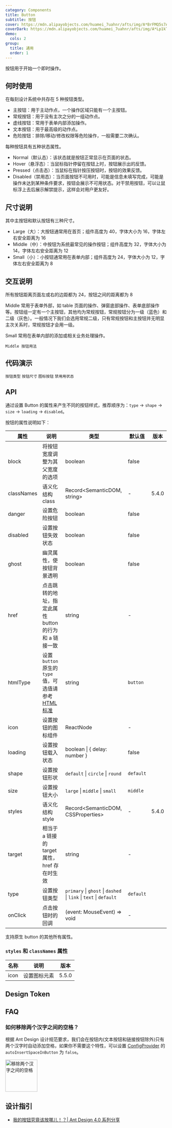```yaml
---
category: Components
title: Button
subtitle: 按钮
cover: https://mdn.alipayobjects.com/huamei_7uahnr/afts/img/A*BrFMQ5s7AAQAAAAAAAAAAAAADrJ8AQ/original
coverDark: https://mdn.alipayobjects.com/huamei_7uahnr/afts/img/A*Lp1kTYmSsgoAAAAAAAAAAAAADrJ8AQ/original
demo:
  cols: 2
group:
  title: 通用
  order: 1
---
```


按钮用于开始一个即时操作。

## 何时使用

在每刻设计系统中共存在 5 种按钮类型。

- 主按钮：用于主动作点，一个操作区域只能有一个主按钮。
- 常规按钮：用于没有主次之分的一组动作点。
- 虚线按钮：常用于表单内部添加操作。
- 文本按钮：用于最高级的动作点。
- 危险按钮：排除/移动/修改权限等危险操作，一般需要二次确认。

每种按钮具有五种状态属性。

- Normal（默认态）：该状态就是按钮正常显示在页面的状态。
- Hover（悬浮态）：当鼠标指针停留在按钮上时，按钮展示出的反馈。
- Pressed（点击态）：当鼠标在指针按压按钮时，按钮的效果反馈。
- Disabled（禁用态）：当页面按钮不可用时，可能是信息未填写完成，可能是操作未达到某种条件要求，按钮会展示不可用状态。对干禁用按钮，可以让鼠标浮上去后展示解禁提示，这样会对用户更友好。

## 尺寸说明

其中主按钮和默认按钮有三种尺寸。

- Large（大）：大按钮通常用在首页；组件高度为 40，字体大小为 16，字体左右安全距离为 16
- Middle（中）：中按钮为系统最常见的操作按钮；组件高度为 32，字体大小为 14，字体左右安全距离为 12
- Small（小）：小按钮通常用在表单内部；组件高度为 24，字体大小为 12，字体左右安全距离为 8

## 交互说明

所有按钮距离页面左或右的边距都为 24，按钮之间的距离都为 8

Middle 常用于表单外部，如 table 页面的操作、弹窗底部操作、表单底部操作等。按钮组一定有一个主按钮，其他均为常规按钮，常规按钮分为一级（蓝色）和二级（灰色）。一般情况下我们会选用常规二级，只有常规按钮和主按钮并无明显主次关系时，常规按钮才会用一级。

Small 常用在表单内部的添加或相关业务处理操作。

<code src="./demo/middle.tsx">Middle 按钮用法</code>

## 代码演示

<!-- prettier-ignore -->
<code src="./demo/basic.tsx">按钮类型</code>
<code src="./demo/size.tsx">按钮尺寸</code>
<code src="./demo/icon.tsx">图标按钮</code>
<code src="./demo/disabled.tsx">禁用用状态</code>

## API

通过设置 Button 的属性来产生不同的按钮样式，推荐顺序为：`type` -> `shape` -> `size` -> `loading` -> `disabled`。

按钮的属性说明如下：

| 属性 | 说明 | 类型 | 默认值 | 版本 |
| --- | --- | --- | --- | --- |
| block | 将按钮宽度调整为其父宽度的选项 | boolean | false |  |
| classNames | 语义化结构 class | Record<SemanticDOM, string> | - | 5.4.0 |
| danger | 设置危险按钮 | boolean | false |  |
| disabled | 设置按钮失效状态 | boolean | false |  |
| ghost | 幽灵属性，使按钮背景透明 | boolean | false |  |
| href | 点击跳转的地址，指定此属性 button 的行为和 a 链接一致 | string | - |  |
| htmlType | 设置 `button` 原生的 `type` 值，可选值请参考 [HTML 标准](https://developer.mozilla.org/en-US/docs/Web/HTML/Element/button#attr-type) | string | `button` |  |
| icon | 设置按钮的图标组件 | ReactNode | - |  |
| loading | 设置按钮载入状态 | boolean \| { delay: number } | false |  |
| shape | 设置按钮形状 | `default` \| `circle` \| `round` | `default` |  |
| size | 设置按钮大小 | `large` \| `middle` \| `small` | `middle` |  |
| styles | 语义化结构 style | Record<SemanticDOM, CSSProperties> | - | 5.4.0 |
| target | 相当于 a 链接的 target 属性，href 存在时生效 | string | - |  |
| type | 设置按钮类型 | `primary` \| `ghost` \| `dashed` \| `link` \| `text` \| `default` | `default` |  |
| onClick | 点击按钮时的回调 | (event: MouseEvent) => void | - |  |

支持原生 button 的其他所有属性。

### `styles` 和 `classNames` 属性

| 名称 | 说明         | 版本  |
| ---- | ------------ | ----- |
| icon | 设置图标元素 | 5.5.0 |

## Design Token

<ComponentTokenTable component="Button"></ComponentTokenTable>

## FAQ

### 如何移除两个汉字之间的空格？

根据 Ant Design 设计规范要求，我们会在按钮内(文本按钮和链接按钮除外)只有两个汉字时自动添加空格，如果你不需要这个特性，可以设置 [ConfigProvider](/components/config-provider-cn#api) 的 `autoInsertSpaceInButton` 为 `false`。

<img src="https://gw.alipayobjects.com/zos/antfincdn/MY%26THAPZrW/38f06cb9-293a-4b42-b183-9f443e79ffea.png" style="box-shadow: none; margin: 0; width: 100px" alt="移除两个汉字之间的空格"  />

<style>
.site-button-ghost-wrapper {
  padding: 16px;
  background: rgb(190, 200, 200);
}
</style>

## 设计指引

- [我的按钮究竟该放哪儿！？| Ant Design 4.0 系列分享](https://zhuanlan.zhihu.com/p/109644406)
